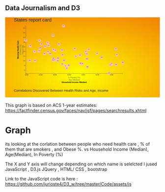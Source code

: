 ##  Data Journalism and D3

![d3 image](Images/image.jpg)



This graph is based on ACS 1-year estimates:   https://factfinder.census.gov/faces/nav/jsf/pages/searchresults.xhtml 

# Graph 
its looking at the corlation between people who need health care , % of them that are smokers , and Obese %. 
vs Household Income (Median), Age(Median), In Poverty (%)
 
 
The X and Y axis will change depending on which name is selelcted  I jused JavaScript , D3.js 
 JQuery , HTML/ CSS , bootstrap 

Link to the JavaScript code is here : https://github.com/jurioste4/D3_w/tree/master/Code/assets/js
